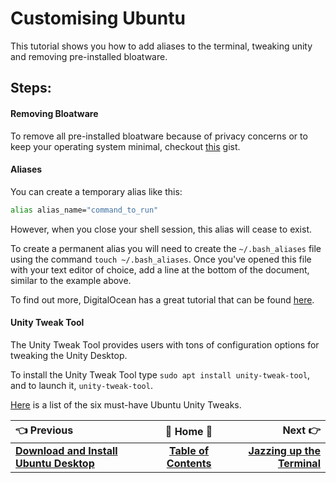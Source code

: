 # Customising Ubuntu

This tutorial shows you how to add aliases to the terminal, tweaking unity and removing pre-installed bloatware.

## Steps:

#### Removing Bloatware

To remove all pre-installed bloatware because of privacy concerns or to keep your operating system minimal, checkout [this](https://gist.github.com/ansell/61313400e26cd42289f8) gist.

#### Aliases

You can create a temporary alias like this:
```bash
alias alias_name="command_to_run"
```
However, when you close your shell session, this alias will cease to exist.

To create a permanent alias you will need to create the `~/.bash_aliases` file using the command `touch ~/.bash_aliases`. Once you've opened this file with your text editor of choice, add a line at the bottom of the document, similar to the example above.

To find out more, DigitalOcean has a great tutorial that can be found [here](https://www.digitalocean.com/community/tutorials/an-introduction-to-useful-bash-aliases-and-functions).

#### Unity Tweak Tool

The Unity Tweak Tool provides users with tons of configuration options for tweaking the Unity Desktop.

To install the Unity Tweak Tool type `sudo apt install unity-tweak-tool`, and to launch it, `unity-tweak-tool`.

[Here](http://www.techrepublic.com/blog/linux-and-open-source/six-must-have-ubuntu-unity-tweaks/) is a list of the six must-have Ubuntu Unity Tweaks.

:point_left: Previous | :book: Home :book: |  Next :point_right:
:---|:---:|---:
 [**Download and Install Ubuntu Desktop**](Ubuntu-Download-and-Install) | [**Table of Contents**](Setting-Up-Ubuntu-For-Programming) | [**Jazzing up the Terminal**](Ubuntu-Jazzing-up-the-Terminal)